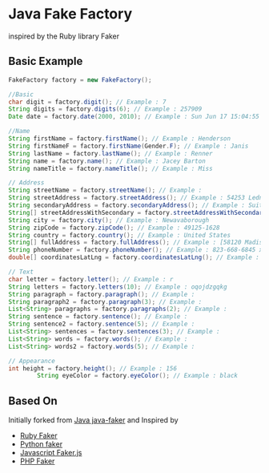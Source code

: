 Java Fake Factory
======

inspired by the Ruby library Faker

## Basic Example


```java
FakeFactory factory = new FakeFactory();

//Basic
char digit = factory.digit(); // Example : 7
String digits = factory.digits(6); // Example : 257909
Date date = factory.date(2000, 2010); // Example : Sun Jun 17 15:04:55 CEST 2007

//Name
String firstName = factory.firstName(); // Example : Henderson
String firstNameF = factory.firstName(Gender.F); // Example : Janis
String lastName = factory.lastName(); // Example : Renner
String name = factory.name(); // Example : Jacey Barton
String nameTitle = factory.nameTitle(); // Example : Miss

// Address
String streetName = factory.streetName(); // Example : 
String streetAddress = factory.streetAddress(); // Example : 54253 Ledner Highway
String secondaryAddress = factory.secondaryAddress(); // Example : Suite 385
String[] streetAddressWithSecondary = factory.streetAddressWithSecondary(); // Example : ["0703 Feil Cove" , "Apt. 350"]
String city = factory.city(); // Example : Newavaborough
String zipCode = factory.zipCode(); // Example : 49125-1628
String country = factory.country(); // Example : United States
String[] fullAddress = factory.fullAddress(); // Example : [58120 Madisyn Route, SouthShyanneville 90643]
String phoneNumber = factory.phoneNumber(); // Example : 823-668-6845 x74332
double[] coordinatesLatLng = factory.coordinatesLatLng(); // Example :  [-0.6698821091060267, -53.76053391427611]

// Text
char letter = factory.letter(); // Example : r
String letters = factory.letters(10); // Example : oqojdzgqkg
String paragraph = factory.paragraph(); // Example : 
String paragraph2 = factory.paragraph(3); // Example : 
List<String> paragraphs = factory.paragraphs(2); // Example : 
String sentence = factory.sentence(); // Example : 
String sentence2 = factory.sentence(5); // Example : 
List<String> sentences = factory.sentences(3); // Example : 
List<String> words = factory.words(); // Example : 
List<String> words2 = factory.words(5); // Example : 

// Appearance
int height = factory.height(); // Example : 156
        String eyeColor = factory.eyeColor(); // Example : black

```


Based On
--------
Initially forked from [Java java-faker](https://github.com/DiUS/java-faker)
and Inspired by
- [Ruby Faker](https://github.com/stympy/faker)
- [Python faker](https://github.com/joke2k/faker)
- [Javascript Faker.js](https://github.com/Marak/Faker.js)
- [PHP Faker](https://github.com/fzaninotto/Faker)